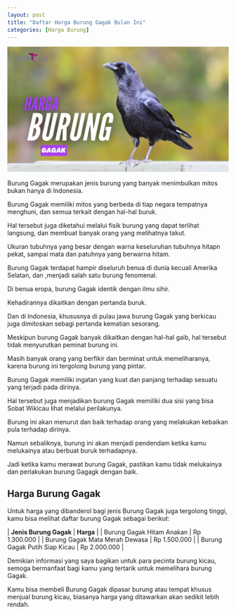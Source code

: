 ```yaml
---
layout: post
title: "Daftar Harga Burung Gagak Bulan Ini"
categories: [Harga Burung]
---
```


![](/images/harga-burung-gagak.webp)

Burung Gagak merupakan jenis burung yang banyak menimbulkan mitos bukan hanya di Indonesia.

Burung Gagak memiliki mitos yang berbeda di tiap negara tempatnya menghuni, dan semua terkait dengan hal-hal buruk.

Hal tersebut juga diketahui melalui fisik burung yang dapat terlihat langsung, dan membuat banyak orang yang melihatnya takut.

Ukuran tubuhnya yang besar dengan warna keseluruhan tubuhnya hitapn pekat, sampai mata dan patuhnya yang berwarna hitam.

Burung Gagak terdapat hampir diseluruh benua di dunia kecuali Amerika Selatan, dan ,menjadi salah satu burung fenomenal.

Di benua eropa, burung Gagak identik dengan ilmu sihir.

Kehadirannya dikaitkan dengan pertanda buruk.

Dan di Indonesia, khususnya di pulau jawa burung Gagak yang berkicau juga dimitoskan sebagi pertanda kematian sesorang.

Meskipun burung Gagak banyak dikaitkan dengan hal-hal gaib, hal tersebut tidak menyurutkan peminat burung ini.

Masih banyak orang yang berfikir dan berminat untuk memeliharanya, karena burung ini tergolong burung yang pintar.

Burung Gagak memiliki ingatan yang kuat dan panjang terhadap sesuatu yang terjadi pada dirinya.

Hal tersebut juga menjadikan burung Gagak memiliki dua sisi yang bisa Sobat Wikicau lihat melalui perilakunya.

Burung ini akan menurut dan baik terhadap orang yang melakukan kebaikan pula terhadap dirinya.

Namun sebaliknya, burung ini akan menjadi pendendam ketika kamu melukainya atau berbuat buruk terhadapnya.

Jadi ketika kamu merawat burung Gagak, pastikan kamu tidak melukainya dan perlakukan burung Gagagk dengan baik.

## Harga Burung Gagak

Untuk harga yang dibanderol bagi jenis Burung Gagak juga tergolong tinggi, kamu bisa melihat daftar burung Gagak sebagai berikut:

| **Jenis Burung Gagak** | **Harga** |
| Burung Gagak Hitam Anakan | Rp 1.300.000 |
| Burung Gagak Mata Merah Dewasa | Rp 1.500.000 |
| Burung Gagak Putih Siap Kicau | 	Rp 2.000.000 |

Demikian informasi yang saya bagikan untuk para pecinta burung kicau, semoga bermanfaat bagi kamu yang tertarik untuk memelihara burung Gagak.

Kamu bisa membeli Burung Gagak dipasar burung atau tempat khusus menjual burung kicau, biasanya harga yang ditawarkan akan sedikit lebih rendah.